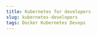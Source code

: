 ```yaml
---
title: Kubernetes for developers
slug: kubernetes-developers
tags: Docker Kubernetes Devops
---
```

